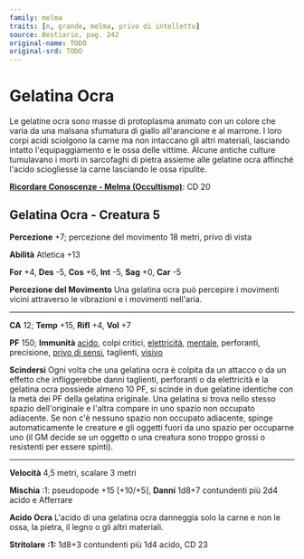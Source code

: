 ```yaml
---
family: melma
traits: [n, grande, melma, privo di intelletto]
source: Bestiario, pag. 242
original-name: TODO
original-srd: TODO
---
```


# Gelatina Ocra

Le gelatine ocra sono masse di protoplasma animato con un colore che varia da
una malsana sfumatura di giallo all'arancione e al marrone. I loro corpi acidi
sciolgono la carne ma non intaccano gli altri materiali, lasciando intatto
l'equipaggiamento e le ossa delle vittime. Alcune antiche culture tumulavano i
morti in sarcofaghi di pietra assieme alle gelatine ocra affinché l'acido
sciogliesse la carne lasciando le ossa ripulite.

**[Ricordare Conoscenze - Melma (Occultismo)](/azioni/ricordare-conoscenze)**:
CD 20

## Gelatina Ocra - Creatura 5

**Percezione** +7; percezione del movimento 18 metri, privo di vista

**Abilità** Atletica +13

**For** +4, **Des** -5, **Cos** +6, **Int** -5, **Sag** +0, **Car** -5

**Percezione del Movimento** Una gelatina ocra può percepire i movimenti vicini
attraverso le vibrazioni e i movimenti nell'aria.

---

**CA** 12; **Temp** +15, **Rifl** +4, **Vol** +7

**PF** 150; **Immunità** [acido](/tratti/acido), colpi critici,
[elettricità](/tratti/elettricita), [mentale](/tratti/mentale), perforanti,
precisione, [privo di sensi](/condizioni/privo-di-sensi), taglienti,
[visivo](/tratti/visivo)

**Scindersi** Ogni volta che una gelatina ocra è colpita da un attacco o da un
effetto che infliggerebbe danni taglienti, perforanti o da elettricità e la
gelatina ocra possiede almeno 10 PF, si scinde in due gelatine identiche con la
metà dei PF della gelatina originale. Una gelatina si trova nello stesso spazio
dell'originale e l'altra compare in uno spazio non occupato adiacente. Se non
c'è nessuno spazio non occupato adiacente, spinge automaticamente le creature e
gli oggetti fuori da uno spazio per occuparne uno (il GM decide se un oggetto o
una creatura sono troppo grossi o resistenti per essere spinti).

---

**Velocità** 4,5 metri, scalare 3 metri

**Mischia** :1: pseudopode +15 \[+10/+5], **Danni** 1d8+7 contundenti più 2d4
acido e Afferrare

**Acido Ocra** L'acido di una gelatina ocra danneggia solo la carne e non le
ossa, la pietra, il legno o gli altri materiali.

**Stritolare** **:1:** 1d8+3 contundenti più 1d4 acido, CD 23

